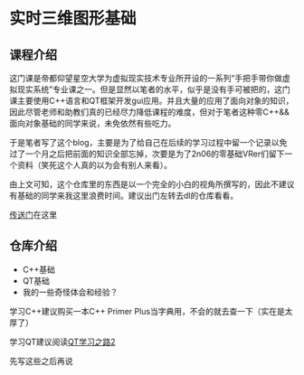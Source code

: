 # 实时三维图形基础
## 课程介绍
这门课是帝都仰望星空大学为虚拟现实技术专业所开设的一系列“手把手带你做虚拟现实系统”专业课之一。但是显然以笔者的水平，似乎是没有手可被把的，这门课主要使用C++语言和QT框架开发gui应用。并且大量的应用了面向对象的知识，因此尽管老师和助教们真的已经尽力降低课程的难度，但对于笔者这种零C++&&面向对象基础的同学来说，未免依然有些吃力。

于是笔者写了这个blog，主要是为了给自己在后续的学习过程中留一个记录以免过了一个月之后把前面的知识全部忘掉，次要是为了2n06的零基础VRer们留下一个资料（笑死这个人真的以为会有别人来看）。

由上文可知，这个仓库里的东西是以一个完全的小白的视角所撰写的，因此不建议有基础的同学来我这里浪费时间。建议出门左转去dl的仓库看看。

[传送门](https://github.com/Hibiki33/3DGraphicsFoundamentals)在这里

## 仓库介绍
* C++基础
* QT基础
* 我的一些奇怪体会和经验？

学习C++建议购买一本C++ Primer Plus当字典用，不会的就去查一下（实在是太厚了）

学习QT建议阅读[QT学习之路2](https://www.devbean.net/category/qt-study-road-2/)

先写这些之后再说
